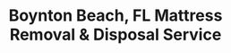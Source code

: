---
layout: location.njk
title: Boynton Beach, FL Mattress Removal & Disposal Service
description: Professional mattress removal in Boynton Beach, Florida. Next-day pickup  Licensed, insured, and eco-friendly disposal. Serving Leisureville, Canyon Isles, and 15+ neighborhoods.
permalink: /mattress-removal/florida/west-palm-beach/boynton-beach/
city: Boynton Beach
state: Florida
stateSlug: florida
parentMetro: "West Palm Beach"
tier: 3
coordinates:
  lat: 26.5253
  lng: -80.0931
pricing:
  startingPrice: 125
  single: 125
  queen: 155
  king: 180
  boxSpring: 30
neighborhoods:
  - name: Leisureville
    zipCodes: ["33426", "33435"]
  - name: Palm Beach Leisureville
    zipCodes: ["33435"]
  - name: Canyon Isles
    zipCodes: ["33473", "33435"]
  - name: Hunters Run
    zipCodes: ["33436"]
  - name: Chapel Hill
    zipCodes: ["33436"]
  - name: Cascade Lakes
    zipCodes: ["33473"]
  - name: Sterling Village
    zipCodes: ["33435"]
  - name: Hampshire Gardens
    zipCodes: ["33426"]
  - name: Boynton Beach Mall Area
    zipCodes: ["33426"]
  - name: Boynton Town Center
    zipCodes: ["33473"]
  - name: Renaissance Commons
    zipCodes: ["33426"]
  - name: Golfview Harbour
    zipCodes: ["33435"]
  - name: Aberdeen
    zipCodes: ["33472"]
  - name: Meadows
    zipCodes: ["33472"]
  - name: Quantum Lakes
    zipCodes: ["33473"]
  - name: Pine Tree Golf Club
    zipCodes: ["33436"]
  - name: Seacrest Scrub
    zipCodes: ["33435"]
  - name: Barrier Free Park Area
    zipCodes: ["33435"]
zipCodes:
  - "33426"
  - "33435" 
  - "33436"
  - "33472"
  - "33473"
  - "33483"
recyclingPartners:
  - "Solid Waste Authority of Palm Beach County"
  - "Waste Management Boynton Beach"
  - "Palm Beach County Recycling Centers"
localRegulations: "We handle all Boynton Beach mattress disposal requirements and ensure compliance with local regulations. Our service includes proper wrapping, loading, and transport to authorized recycling facilities. We coordinate with the Solid Waste Authority of Palm Beach County and follow all municipal guidelines for bulk item collection throughout Boynton Beach and surrounding areas."
nearbyCities:
  - name: Boca Raton
    distance: "12 miles"
    slug: "boca-raton"
    isSuburb: true
  - name: West Palm Beach
    distance: "18 miles"
    slug: "west-palm-beach"
    isSuburb: false
reviews:
  count: 93
  featured:
    - author: "Robert M."
      neighborhood: "Leisureville"
      rating: 5
      text: "Scheduled online Sunday night for Tuesday pickup. They arrived exactly when promised and handled my queen mattress and box spring perfectly. Two-man crew was efficient and respectful of our 55+ community rules. Took everything right from the bedroom - no lifting required on my part."
    - author: "Lisa K."
      neighborhood: "Canyon Isles"
      rating: 5
      text: "Moving out of our gated community and needed mattress removal before closing. They coordinated with security, arrived on time, and removed three mattresses from upstairs bedrooms. Professional team, fair pricing, and they cleaned up completely. Made our move much easier."
    - author: "Michael T."
      neighborhood: "Hunters Run"
      rating: 5
      text: "Quick response when I called Wednesday morning - they fit me in Thursday afternoon. Removed a king mattress from my second floor bedroom with no issues. Wrapped everything properly and loaded it efficiently. Exactly what I needed for the price quoted."
    - author: "Patricia L."
      neighborhood: "Boynton Town Center"
      rating: 5
      text: "Apartment living makes mattress disposal tricky, but these guys handled it smoothly. Worked around our building elevator schedule and navigated tight hallways without any damage. Professional service and transparent pricing - would use again."
faqs:
  - question: "How quickly can you pick up mattresses in Boynton Beach?"
    answer: "We offer next-day service throughout Boynton Beach including Leisureville, Canyon Isles, and Hunters Run areas. Book online or call (720) 263-6094 before 2 PM and we'll typically schedule pickup for the next business day. We coordinate with gated community access requirements."
  - question: "What's included in your Boynton Beach mattress removal fee?"
    answer: "Our $125 base price covers one mattress pickup, loading, transport, and eco-friendly disposal. Box springs add $30 each. We handle gated community protocols, elevator access, and upstairs bedrooms without extra charges. Payment is due at time of service."
  - question: "Do you service gated communities like Hunters Run and Canyon Isles?"
    answer: "Yes, we regularly service Boynton Beach's many gated communities and 55+ neighborhoods. Our team coordinates with security gates, understands community protocols, and works efficiently within homeowner association guidelines."
  - question: "Can you remove mattresses from upstairs bedrooms?"
    answer: "Absolutely. We bring proper equipment including dollies and protective padding to safely remove mattresses from any floor. Our team handles all lifting and maneuvering while protecting walls, railings, and floors during removal."
  - question: "What payment methods do you accept in Boynton Beach?"
    answer: "We accept cash, all major credit cards, Venmo, and Zelle. Payment is collected at time of service. We provide receipts and can work with property management for billing coordination if needed."
  - question: "Are you licensed for mattress disposal in Palm Beach County?"
    answer: "Yes, we're fully licensed and insured for waste removal throughout Palm Beach County and Florida. We comply with all local disposal regulations and work with county-approved recycling facilities."
  - question: "What happens to my mattress after pickup in Boynton Beach?"
    answer: "Your mattress goes to Palm Beach County approved recycling facilities where it's completely dismantled. Metal springs become new steel products, foam gets processed into carpet padding, and fabric becomes insulation materials. We ensure proper disposal through the county's waste management system."
  - question: "Do you offer discounts for multiple mattresses?"
    answer: "Yes, we provide discounted pricing for multiple mattress pickups from the same location. Contact us at (720) 263-6094 for custom pricing on 3+ mattresses or community-wide removal services."
schema:
  "@type": "LocalBusiness"
  name: "A Bedder World Boynton Beach"
  address:
    streetAddress: "Boynton Beach, FL"
    addressLocality: "Boynton Beach"
    addressRegion: "FL"
    postalCode: "33435"
    addressCountry: "US"
  geo:
    latitude: 26.5253
    longitude: -80.0931
  telephone: "720-263-6094"
  priceRange: "$125-$240"
  serviceArea: "Boynton Beach, Florida"
  aggregateRating:
    ratingValue: "4.9"
    reviewCount: 93
pageContent:
  heroDescription: "A Bedder World provides professional mattress removal throughout Boynton Beach's diverse communities. From 55+ neighborhoods like Leisureville to gated communities like Canyon Isles and Hunters Run, we handle pickup, loading, and transport to certified recycling facilities with next-day service and transparent pricing."
  
  aboutService: "Boynton Beach's 81,000 residents live in diverse community settings throughout the city. Leisureville and Palm Beach Leisureville are active communities with specific access protocols and community guidelines that we coordinate with seamlessly. Canyon Isles, Hunters Run, and other gated communities feature security protocols and homeowner association requirements that we handle professionally. Mixed-age neighborhoods around Boynton Beach Mall and Town Center include apartments and condos with elevator access and parking considerations. Our experienced service adapts to each community's specific needs while ensuring every mattress reaches Palm Beach County approved recycling facilities for complete material recovery."
  
  serviceAreasIntro: "Professional mattress pickup throughout Boynton Beach's neighborhoods, from communities like Leisureville to gated neighborhoods like Hunters Run and Canyon Isles. We understand community protocols, coordinate with security gates, and navigate all types of neighborhoods with transparent scheduling."
  
  environmentalImpact: "We transport all Boynton Beach mattresses to certified recycling facilities where our partner network ensures complete material recovery. Every mattress we collect gets completely dismantled - metal springs become new steel products, foam transforms into carpet padding, and fabric gets processed into insulation materials. Our eco-friendly disposal process eliminates landfill waste entirely while maintaining compliance with Palm Beach County environmental regulations and supporting sustainable practices throughout the region."
  
  howItWorksScheduling: "Next-day pickup available throughout Boynton Beach with flexible scheduling around community requirements. We coordinate with gated community security, work around homeowner association guidelines, and provide reliable service that respects community protocols and resident preferences."
  
  howItWorksService: "Our professional team navigates Boynton Beach's diverse housing options, from various community types to gated neighborhoods needing security coordination, always maintaining professional standards while protecting property and following established community procedures."
  
  howItWorksDisposal: "We transport all Boynton Beach mattresses to our certified recycling partners for complete material recovery. Our responsible disposal process supports local environmental goals while ensuring compliance with Palm Beach County regulations through our established network of approved facilities."
  
  sidebarStats:
    mattressesRemoved: "1,184"
---